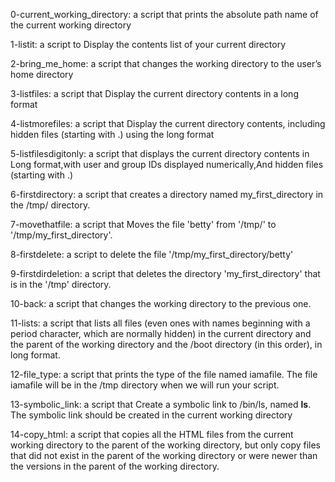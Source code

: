 0-current_working_directory: a script that prints the absolute path name of the current working directory

1-listit: a script to Display the contents list of your current directory

2-bring_me_home: a script that changes the working directory to the user’s home directory

3-listfiles: a script that Display the current directory contents in a long format

4-listmorefiles: a script that Display the current directory contents, including hidden files (starting with .) using the long format

5-listfilesdigitonly: a script that displays the current directory contents in Long format,with user and group IDs displayed numerically,And hidden files (starting with .)

6-firstdirectory: a script that creates a directory named my_first_directory in the /tmp/ directory.

7-movethatfile: a script that Moves the file 'betty' from '/tmp/' to '/tmp/my_first_directory'.

8-firstdelete: a script to delete the file '/tmp/my_first_directory/betty'

9-firstdirdeletion: a script that deletes the directory 'my_first_directory' that is in the '/tmp' directory. 

10-back:  a script that changes the working directory to the previous one.

11-lists: a script that lists all files (even ones with names beginning with a period character, which are normally hidden) in the current directory and the parent of the working directory and the /boot directory (in this order), in long format.

12-file_type: a script that prints the type of the file named iamafile. The file iamafile will be in the /tmp directory when we will run your script.

13-symbolic_link: a script that Create a symbolic link to /bin/ls, named __ls__. The symbolic link should be created in the current working directory

14-copy_html:  a script that copies all the HTML files from the current working directory to the parent of the working directory, but only copy files that did not exist in the parent of the working directory or were newer than the versions in the parent of the working directory.

